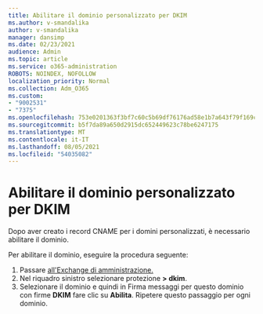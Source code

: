 ```yaml
---
title: Abilitare il dominio personalizzato per DKIM
ms.author: v-smandalika
author: v-smandalika
manager: dansimp
ms.date: 02/23/2021
audience: Admin
ms.topic: article
ms.service: o365-administration
ROBOTS: NOINDEX, NOFOLLOW
localization_priority: Normal
ms.collection: Adm_O365
ms.custom:
- "9002531"
- "7375"
ms.openlocfilehash: 753e0201363f3bf7c60c5b69df76176ad58e1b7a643f79f169c71af20b0a35d9
ms.sourcegitcommit: b5f7da89a650d2915dc652449623c78be6247175
ms.translationtype: MT
ms.contentlocale: it-IT
ms.lasthandoff: 08/05/2021
ms.locfileid: "54035082"
---
```

# <a name="enable-the-custom-domain-for-dkim"></a>Abilitare il dominio personalizzato per DKIM

Dopo aver creato i record CNAME per i domini personalizzati, è necessario abilitare il dominio.

Per abilitare il dominio, eseguire la procedura seguente:

1. Passare [all'Exchange di amministrazione.](https://outlook.office365.com/ecp/)
2. Nel riquadro sinistro selezionare protezione **> dkim**.
3. Selezionare il dominio e quindi in Firma messaggi per questo dominio con firme **DKIM** fare clic su **Abilita**. Ripetere questo passaggio per ogni dominio.

